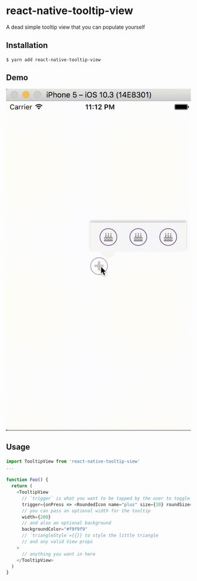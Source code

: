 # react-native-tooltip-view
A dead simple tooltip view that you can populate yourself

## Installation
```
$ yarn add react-native-tooltip-view
```

## Demo
![alt text](https://github.com/Astrocoders/react-native-tooltip-view/raw/master/view.gif "React Native ToolTipView")

## Usage

```js
import TooltipView from 'react-native-tooltip-view'
...

function Foo() {
  return (
    <TooltipView
      // `trigger` is what you want to be tapped by the user to toggle the tooltip visibility
      trigger={onPress => <RoundedIcon name="plus" size={20} roundSize={30} onPress={onPress} />}
      // you can pass an optional width for the tooltip
      width={200}
      // and also an optional background
      backgroundColor="#f9f9f9"
      // `triangleStyle`={{}} to style the little triangle
      // and any valid View props
    >
      // anything you want in here
    </TooltipView>
  )
}
```
